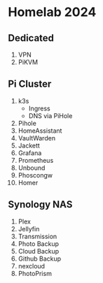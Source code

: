 # Homelab 2024

## Dedicated 
1. VPN
2. PiKVM

## Pi Cluster
1. k3s
    - Ingress
    - DNS via PiHole
2. Pihole
3. HomeAssistant
4. VaultWarden
5. Jackett
6. Grafana
7. Prometheus
8. Unbound
9. Phoscongw
10. Homer

## Synology NAS
1. Plex
2. Jellyfin
3. Transmission
4. Photo Backup
5. Cloud Backup
6. Github Backup
7. nexcloud
8. PhotoPrism
